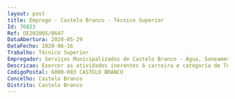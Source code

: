 ```yaml
--- 
layout: post
title: Emprego - Castelo Branco - Técnico Superior
Id: 76823
Ref: OE202005/0647
DataAbertura: 2020-05-29
DataFecho: 2020-06-16
Trabalho: Técnico Superior
Empregador: Serviços Municipalizados de Castelo Branco - Água, Saneamento e Resíduos Urbanos
Descricao: Exercer as atividades inerentes à carreira e categoria de Técnico Superior (Jurista), compreendendo as funções e competências constantes do Anexo referido no n.º 2 do artigo 88.º da Lei n.º 35 2014, de 20 de junho, e notas ao Mapa de Pessoal destes Serviços para o ano 2020, de onde se destacam a realização de estudos e outros trabalhos de natureza jurídica  elaboração de pareceres e informações sobre a interpretação e aplicação da legislação, bem como normas e regulamentos dos Serviços  a recolha, tratamento e divulgação de legislação, bem como normas de jurisprudência, doutrina e outra informação necessária aos Serviços  acompanhamento de processos judiciais onde os Serviços Municipalizados estão envolvidos, procedendo à instrução de processos de contraordenação, disciplinares e cobranças coercivas de dívidas aos SMCB  participações ao Ministério Público  dar cumprimento ao definido no Sistema e Política de Gestão Integrada (Qualidade, Ambiente, Segurança e Saúde no Trabalho)  acompanhamento dos procedimentos relacionados com o Regulamento Geral de Proteção de Dados, acompanhamento dos procedimentos de contratação pública e dos processos de recrutamento de trabalhadores, bem como exercer as demais funções que lhe forem confiadas ou resultarem do normal desempenho das suas tarefas, incluindo apoio jurídico a todos os serviços.
CodigoPostal: 6000-083 CASTELO BRANCO
Concelho: Castelo Branco
Distrito: Castelo Branco
--- 
```

